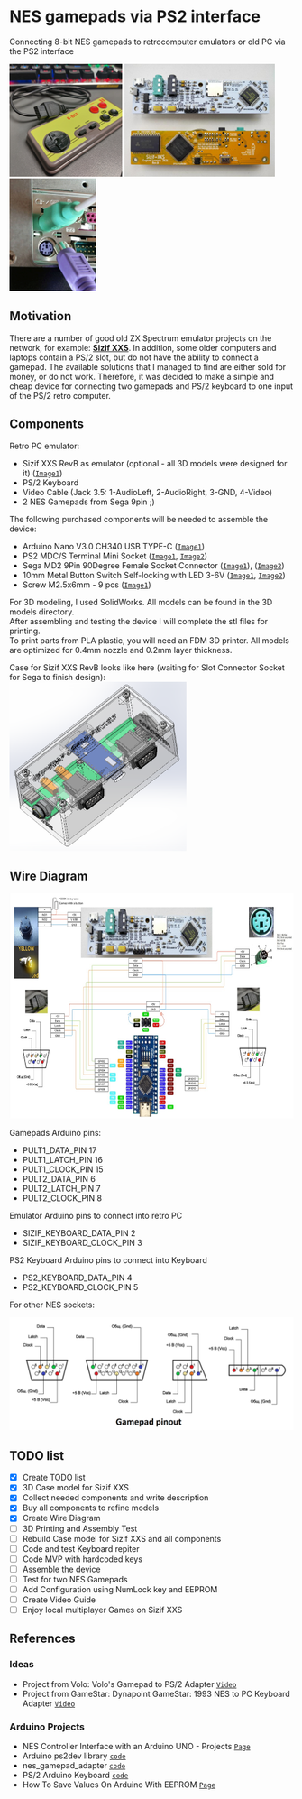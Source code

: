 # NES gamepads via PS2 interface
Connecting 8-bit NES gamepads to retrocomputer emulators or old PC via the PS2 interface

<img src="images/8bit_NES_gamepad.jpg" alt="NES Gamepad" height="200"/> <img src="images/sizif-xxs-revB.jpg" alt="Sizif XXS retro PC emulator" height="200"/> <img src="images/PS2_slot.png" alt="PS/2 slot" height="200"/>

## Motivation
There are a number of good old ZX Spectrum emulator projects on the network, for example: **[Sizif XXS](https://github.com/UzixLS/zx-sizif-xxs)**. In addition, some older computers and laptops contain a PS/2 slot, but do not have the ability to connect a gamepad. The available solutions that I managed to find are either sold for money, or do not work. Therefore, it was decided to make a simple and cheap device for connecting two gamepads and PS/2 keyboard to one input of the PS/2 retro computer.

## Components
Retro PC emulator:
- Sizif XXS RevB as emulator (optional - all 3D models were designed for it) ([`Image1`](/images/sizif-xxs-revB.jpg))
- PS/2 Keyboard
- Video Cable (Jack 3.5: 1-AudioLeft, 2-AudioRight, 3-GND, 4-Video)
- 2 NES Gamepads from Sega 9pin ;)

The following purchased components will be needed to assemble the device:
- Arduino Nano V3.0 CH340 USB TYPE-C ([`Image1`](/images/Arduino-Nano-V3_0-CH340-USB_TYPE-C.png))
- PS2 MDC/S Terminal Mini Socket ([`Image1`](/images/PC2-MDC-S1.png), [`Image2`](/images/PC2-MDC-S2.png))
- Sega MD2 9Pin 90Degree Female Socket Connector ([`Image1`](/images/Sega-slot.png)), ([`Image2`](/images/Sega-slot2.png))
- 10mm Metal Button Switch Self-locking with LED 3-6V ([`Image1`](/images/Metal-Button-Switch.png), [`Image2`](/images/Metal-Button-Switch2.png))
- Screw M2.5x6mm - 9 pcs ([`Image1`](/images/M2_5x6mm.png))

For 3D modeling, I used SolidWorks. All models can be found in the 3D models directory.\
After assembling and testing the device I will complete the stl files for printing.\
To print parts from PLA plastic, you will need an FDM 3D printer. All models are optimized for 0.4mm nozzle and 0.2mm layer thickness.

Case for Sizif XXS RevB looks like here (waiting for Slot Connector Socket for Sega to finish design):\
<img src="images/CaseForSizifXXS.png" alt="PS/2 slot" height="300"/>

## Wire Diagram
<img src="images/Wire-diagram.jpg" alt="Wire diagram" height="400"/>

Gamepads Arduino pins:
- PULT1_DATA_PIN 17
- PULT1_LATCH_PIN 16
- PULT1_CLOCK_PIN 15
- PULT2_DATA_PIN 6
- PULT2_LATCH_PIN 7
- PULT2_CLOCK_PIN 8

Emulator Arduino pins to connect into retro PC
- SIZIF_KEYBOARD_DATA_PIN 2
- SIZIF_KEYBOARD_CLOCK_PIN 3

PS2 Keyboard Arduino pins to connect into Keyboard
- PS2_KEYBOARD_DATA_PIN 4
- PS2_KEYBOARD_CLOCK_PIN 5

For other NES sockets:

<img src="images/Gamepad-pinout.png" alt="Gamepad pinout" height="200"/>

## TODO list
- [X] Create TODO list
- [X] 3D Case model for Sizif XXS
- [X] Collect needed components and write description
- [X] Buy all components to refine models
- [X] Create Wire Diagram
- [ ] 3D Printing and Assembly Test
- [ ] Rebuild Case model for Sizif XXS and all components
- [ ] Code and test Keyboard repiter
- [ ] Code MVP with hardcoded keys
- [ ] Assemble the device
- [ ] Test for two NES Gamepads
- [ ] Add Configuration using NumLock key and EEPROM
- [ ] Create Video Guide
- [ ] Enjoy local multiplayer Games on Sizif XXS

## References
### Ideas
- Project from Volo: Volo's Gamepad to PS/2 Adapter [`Video`](https://www.youtube.com/watch?v=FsssOJsSnDY)
- Project from GameStar: Dynapoint GameStar: 1993 NES to PC Keyboard Adapter [`Video`](https://youtu.be/Ko1SEP-VtGs?si=I_s7tsCCiQifjQXr)

### Arduino Projects
- NES Controller Interface with an Arduino UNO - Projects [`Page`](https://www.allaboutcircuits.com/projects/nes-controller-interface-with-an-arduino-uno/)
- Arduino ps2dev library [`code`](https://github.com/Harvie/ps2dev)
- nes_gamepad_adapter [`code`](https://github.com/Kokorev92/nes_gamepad_adapter/tree/master)
- PS/2 Arduino Keyboard [`code`](https://github.com/freedelity/ps2-keyboard)
- How To Save Values On Arduino With EEPROM [`Page`](https://roboticsbackend.com/how-to-save-values-on-arduino-with-eeprom/)
